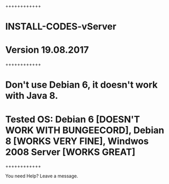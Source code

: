 ++++++++++++
# INSTALL-CODES-vServer
# Version 19.08.2017
++++++++++++
# Don't use Debian 6, it doesn't work with Java 8.
# Tested OS: Debian 6 [DOESN'T WORK WITH BUNGEECORD], Debian 8 [WORKS VERY FINE], Windwos 2008 Server [WORKS GREAT]
++++++++++++


You need Help? Leave a message.

